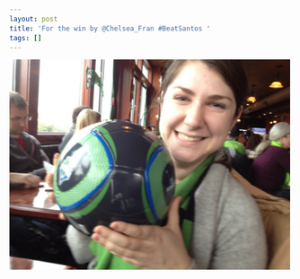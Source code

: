```yaml
---
layout: post
title: 'For the win by @Chelsea_Fran #BeatSantos '
tags: []
---
```


<p>
<div class='p_embed p_image_embed'>
<img alt="Image" height="375" src="/images/39022959-image.jpg" width="500" />

</div>
</p>
